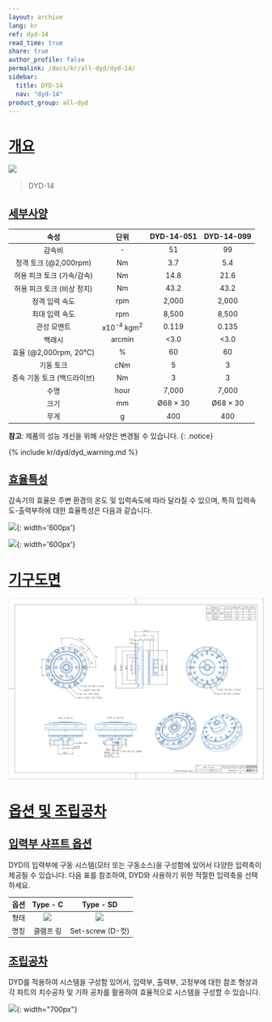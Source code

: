 ```yaml
---
layout: archive
lang: kr
ref: dyd-14
read_time: true
share: true
author_profile: false
permalink: /docs/kr/all-dyd/dyd-14/
sidebar:
  title: DYD-14
  nav: "dyd-14"
product_group: all-dyd
---
```


# [개요](#개요)

![](/assets/images/dyd/dyd_14_product_image_01.png)

> DYD-14

## [세부사양](#세부사양)

|            속성             |               단위               | DYD-14-051 | DYD-14-099 |
|:---------------------------:|:--------------------------------:|:----------:|:----------:|
|           감속비            |                \-                |     51     |     99     |
|    정격 토크 (@2,000rpm)    |                Nm                |    3.7     |    5.4     |
| 허용 피크 토크 (가속/감속)  |                Nm                |    14.8    |    21.6    |
| 허용 피크 토크 (비상 정지)  |                Nm                |    43.2    |    43.2    |
|       정격 입력 속도        |               rpm                |   2,000    |   2,000    |
|       최대 입력 속도        |               rpm                |   8,500    |   8,500    |
|         관성 모멘트         | x10<sup>-4</sup> kgm<sup>2</sup> |   0.119    |   0.135    |
|           백래시            |              arcmin              |    <3.0    |    <3.0    |
|    효율 (@2,000rpm, 20℃)    |                %                 |     60     |     60     |
|          기동 토크          |               cNm                |     5      |     3      |
| 증속 기동 토크 (백드라이브) |                Nm                |     3      |     3      |
|            수명             |               hour               |   7,000    |   7,000    |
|            크기             |                mm                |  Ø68 × 30  |  Ø68 × 30  |
|            무게             |                g                 |    400     |    400     |

**참고**: 제품의 성능 개선을 위해 사양은 변경될 수 있습니다.
{: .notice}

{% include kr/dyd/dyd_warning.md %}

## [효율특성](#효율특성)

감속기의 효율은 주변 환경의 온도 및 입력속도에 따라 달라질 수 있으며, 특히 입력속도-출력부하에 대한 효율특성은 다음과 같습니다.

![](/assets/images/dyd/efficiency_dyd_14_051.jpg){: width='600px'}

![](/assets/images/dyd/efficiency_dyd_14_099.jpg){: width='600px'}

# [기구도면](#기구도면)

![](/assets/images/dyd/drawing/dyd_14_drawing_update_enlarged.png)

# [옵션 및 조립공차](#옵션-및-조립공차)

## [입력부 샤프트 옵션](#입력부-샤프트-옵션)

DYD의 입력부에 구동 시스템(모터 또는 구동소스)을 구성함에 있어서 다양한 입력축이 제공될 수 있습니다. 다음 표를 참조하여, DYD와 사용하기 위한 적절한 입력축을 선택하세요. 

| 옵션 |                Type - C                |                Type - SD                |
|:----:|:--------------------------------------:|:---------------------------------------:|
| 형태 | ![](/assets/images/dyd/dyd_c_type.png) | ![](/assets/images/dyd/dyd_sd_type.png) |
| 명칭 |               클램프 링                |            Set-screw (D-컷)             |

## [조립공차](#조립공차)

DYD를 적용하여 시스템을 구성함 있어서, 입력부, 출력부, 고정부에 대한 참조 형상과 각 파트의 치수공차 및 기하 공차를 활용하여 효율적으로 시스템을 구성할 수 있습니다.

![](/assets/images/dyd/dyd_14_assembly_tollerance_01.png){: width="700px"}
